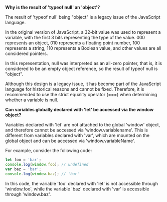 **Why is the result of 'typeof null' an 'object'?**

The result of 'typeof null' being "object" is a legacy issue of the JavaScript language.

In the original version of JavaScript, a 32-bit value was used to represent a variable, with the first 3 bits representing the type of the value. 000 represents an object, 010 represents a floating point number, 100 represents a string, 110 represents a Boolean value, and other values are all considered pointers.

In this representation, null was interpreted as an all-zero pointer, that is, it is considered to be an empty object reference, so the result of typeof null is "object".

Although this design is a legacy issue, it has become part of the JavaScript language for historical reasons and cannot be fixed. Therefore, it is recommended to use the strict equality operator (===) when determining whether a variable is null.

**Can variables globally declared with 'let' be accessed via the window object?**

Variables declared with 'let' are not attached to the global 'window' object, and therefore cannot be accessed via 'window.variablename'. This is different from variables declared with 'var', which are mounted on the global object and can be accessed via 'window.variableName'.

For example, consider the following code:

```JavaScript
let foo = 'bar'; 
console.log(window.foo); // undefined
var baz = 'bar';
console.log(window.baz); // 'bar'
```

In this code, the variable 'foo' declared with 'let' is not accessible through 'window.foo', while the variable 'baz' declared with 'var' is accessible through 'window.baz'.